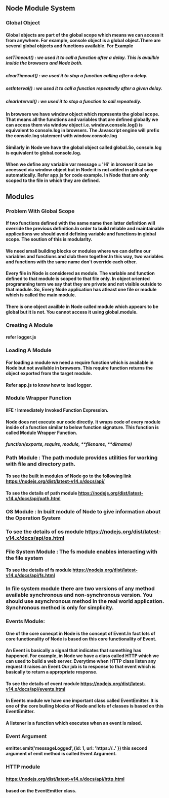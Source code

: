 ## Node Module System

### Global Object

#### Global objects are part of the global scope which means we can access it from anywhere. For example, console object is a global object.There are several global objects and functions available. For Example

##### setTimeout() : we used it to call a function after a delay. This is availble inside the browsers and Node both.

##### clearTimeout() : we used it to stop a function calling after a delay.

##### setInterval() : we used it to call a function repeatedly after a given delay.

##### clearInterval() : we used it to stop a function to call repeatedly.

#### In browsers we have window object which represents the global scope. That means all the functions and variables that are defined globally we can access them via window object i.e. window.console.log() is equivalent to console.log in browsers. The Javascript engine will prefix the console.log statement with window.console.log

#### Similarly in Node we have the global object called global.So, console.log is equivalent to global.console.log.

#### When we define any variable var message = 'Hi' in browser it can be accessed via window object but in Node it is not added in global scope automatically. Refer app.js for code example. In Node that are only scoped to the file in which they are defined.

## Modules

### Problem With Global Scope

#### If two functions defined with the same name then latter definition will override the previous definition.In order to build reliable and maintainable applications we should avoid defining variable and functions in global scope. The soution of this is modularity.

#### We need small building blocks or modules where we can define our variables and functions and club them together.In this way, two variables and functions with the same name don't override each other.

#### Every file in Node is considered as module. The variable and function defined to that module is scoped to that file only. In object oriented programming term we say that they are private and not visible outside to that module. So, Every Node application has atleast one file or module which is called the main module.

#### There is one object availble in Node called module which appears to be global but it is not. You cannot access it using global.module.

### Creating A Module

#### refer logger.js

### Loading A Module

#### For loading a module we need a require function which is available in Node but not available in browsers. This require function returns the object exported from the target module.

#### Refer app.js to know how to load logger.

### Module Wrapper Function

#### IIFE : Immediately Invoked Function Expression.

#### Node does not execute our code directly. It wraps code of every module inside of a function similar to below function signature. This function is called Module Wrapper Function.

##### function(exports, require, module, **filename, **dirname)

### Path Module : The path module provides utilities for working with file and directory path.

#### To see the built in modules of Node go to the following link https://nodejs.org/dist/latest-v14.x/docs/api/

#### To see the details of path module https://nodejs.org/dist/latest-v14.x/docs/api/path.html

### OS Module : In built module of Node to give information about the Operation System

### To see the details of os module https://nodejs.org/dist/latest-v14.x/docs/api/os.html

### File System Module : The fs module enables interacting with the file system

#### To see the details of fs module https://nodejs.org/dist/latest-v14.x/docs/api/fs.html

### In file system module there are two versions of any method available synchronous and non-synchronous version. You should use asynchronous method in the real world application. Synchronous method is only for simplicity.

### Events Module:

#### One of the core conecpt in Node is the concept of Event.In fact lots of core functionality of Node is based on this core functionality of Event.

#### An Event is basically a signal that indicates that something has happened. For example, in Node we have a class called HTTP which we can used to build a web server. Everytime when HTTP class listen any request it raises an Event.Our job is to response to that event which is basically to return a appropriate response.

#### To see the details of event module https://nodejs.org/dist/latest-v14.x/docs/api/events.html

#### In Events module we have one important class called EventEmitter. It is one of the core builing blocks of Node and lots of classes is based on this EventEmitter.

#### A listener is a function which executes when an event is raised.

### Event Argument

#### emitter.emit('messageLogged',{id: 1, url: 'https://..' }) this second argument of emit method is called Event Argument.

### HTTP module

#### https://nodejs.org/dist/latest-v14.x/docs/api/http.html

#### based on the EventEmitter class.
